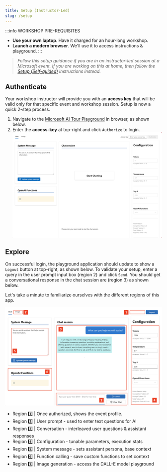 ```yaml
---
title: Setup (Instructor-Led)
slug: /setup
---
```


:::info WORKSHOP PRE-REQUISITES
 - **Use your own laptop**. Have it charged for an hour-long workshop.
 - **Launch a modern browser**. We'll use it to access instructions & playground.
:::

> _Follow this setup guidance if you are in an instructor-led session at a Microsoft event. If you are working on this at home, then follow the [Setup (Self-guided)](/self-guided) instructions instead._


## Authenticate

Your workshop instructor will provide you with an **access key** that will be valid only for that specific event and workshop session. Setup is now a quick 2-step process. 
 1. Navigate to the [Microsoft AI Tour Playground](https://aka.ms/aitour/playground) in browser, as shown below. 
 2. Enter the **access-key** at top-right and click `Authorize` to login.
    ![AI Tour Playground](./../images/aitour-playground-chat.png) 

## Explore

On successful login, the playground application should update to show a `Logout` button at top-right, as shown below. To validate your setup, enter a query in the user prompt input box (region 2) and click `Send`. You should get a conversational response in the chat session are (region 3) as shown below.

Let's take a minute to familiarize ourselves with the different regions of this app.

![](./../images/aitour-playground-regions.png)

- Region 1️⃣ | Once authorized, shows the event profile.
- Region 2️⃣ | User prompt - used to enter text questions for AI
- Region 3️⃣ | Conversation - interleaved user questions & assistant responses
- Region 4️⃣ | Configuration - tunable parameters, execution stats
- Region 5️⃣ | System message - sets assistant persona, base context
- Region 6️⃣ | Function calling - save custom functions to set context
- Region 7️⃣ | Image generation - access the DALL-E model playground 

